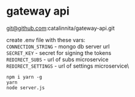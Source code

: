 # gateway api

git@github.com:catalinnita/gateway-api.git

create .env file with these vars:\
`CONNECTION_STRING` - mongo db server url\
`SECRET_KEY` - secret for signing the tokens\
`REDIRECT_SUBS` - url of subs microservice\
`REDIRECT_SETTINGS` - url of settings microservice\

```
npm i yarn -g
yarn
node server.js
```
